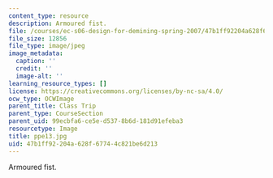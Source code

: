 ```yaml
---
content_type: resource
description: Armoured fist.
file: /courses/ec-s06-design-for-demining-spring-2007/47b1ff92204a628f67744c821be6d213_ppe13.jpg
file_size: 12856
file_type: image/jpeg
image_metadata:
  caption: ''
  credit: ''
  image-alt: ''
learning_resource_types: []
license: https://creativecommons.org/licenses/by-nc-sa/4.0/
ocw_type: OCWImage
parent_title: Class Trip
parent_type: CourseSection
parent_uid: 99ecbfa6-ce5e-d537-8b6d-181d91efeba3
resourcetype: Image
title: ppe13.jpg
uid: 47b1ff92-204a-628f-6774-4c821be6d213
---
```

Armoured fist.